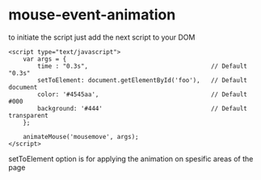 # mouse-event-animation


to initiate the script just add the next script to your DOM

```
<script type="text/javascript">
	var args = {
		time : "0.3s", 									// Default "0.3s"
		setToElement: document.getElementById('foo'), 	// Default document
		color: '#4545aa', 								// Default #000
		background: '#444' 								// Default transparent
	};

	animateMouse('mousemove', args);
</script>
```

setToElement option is for applying the animation on spesific areas of the page

